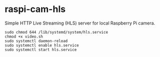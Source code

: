 # raspi-cam-hls
Simple HTTP Live Streaming (HLS) server for local Raspberry Pi camera.


```
sudo chmod 644 /lib/systemd/system/hls.service
chmod +x video.sh
sudo systemctl daemon-reload
sudo systemctl enable hls.service
sudo systemctl start hls.service
```
